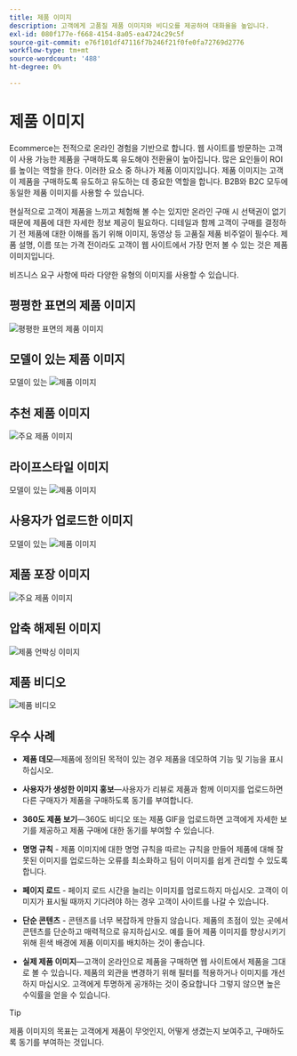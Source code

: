 ```yaml
---
title: 제품 이미지
description: 고객에게 고품질 제품 이미지와 비디오를 제공하여 대화율을 높입니다.
exl-id: 080f177e-f668-4154-8a05-ea4724c29c5f
source-git-commit: e76f101df47116f7b246f21f0fe0fa72769d2776
workflow-type: tm+mt
source-wordcount: '488'
ht-degree: 0%

---
```


# 제품 이미지

Ecommerce는 전적으로 온라인 경험을 기반으로 합니다. 웹 사이트를 방문하는 고객이 사용 가능한 제품을 구매하도록 유도해야 전환율이 높아집니다. 많은 요인들이 ROI를 높이는 역할을 한다. 이러한 요소 중 하나가 제품 이미지입니다. 제품 이미지는 고객이 제품을 구매하도록 유도하고 유도하는 데 중요한 역할을 합니다. B2B와 B2C 모두에 동일한 제품 이미지를 사용할 수 있습니다.

현실적으로 고객이 제품을 느끼고 체험해 볼 수는 있지만 온라인 구매 시 선택권이 없기 때문에 제품에 대한 자세한 정보 제공이 필요하다. 디테일과 함께 고객이 구매를 결정하기 전 제품에 대한 이해를 돕기 위해 이미지, 동영상 등 고품질 제품 비주얼이 필수다. 제품 설명, 이름 또는 가격 전이라도 고객이 웹 사이트에서 가장 먼저 볼 수 있는 것은 제품 이미지입니다.

비즈니스 요구 사항에 따라 다양한 유형의 이미지를 사용할 수 있습니다.

## 평평한 표면의 제품 이미지

![평평한 표면의 제품 이미지](../../assets/playbooks/product-image-flat.png)

## 모델이 있는 제품 이미지

모델이 있는 ![제품 이미지](../../assets/playbooks/product-image-model.png)

## 추천 제품 이미지

![주요 제품 이미지](../../assets/playbooks/product-image-feature.png)

## 라이프스타일 이미지

모델이 있는 ![제품 이미지](../../assets/playbooks/product-image-lifestyle.png)

## 사용자가 업로드한 이미지

모델이 있는 ![제품 이미지](../../assets/playbooks/product-image-user-upload.png)

## 제품 포장 이미지

![주요 제품 이미지](../../assets/playbooks/product-image-packaging.png)

## 압축 해제된 이미지

![제품 언박싱 이미지](../../assets/playbooks/product-image-unboxing.png)

## 제품 비디오

![제품 비디오](../../assets/playbooks/product-video.png)

## 우수 사례

- **제품 데모**—제품에 정의된 목적이 있는 경우 제품을 데모하여 기능 및 기능을 표시하십시오.

- **사용자가 생성한 이미지 홍보**—사용자가 리뷰로 제품과 함께 이미지를 업로드하면 다른 구매자가 제품을 구매하도록 동기를 부여합니다.

- **360도 제품 보기**—360도 비디오 또는 제품 GIF을 업로드하면 고객에게 자세한 보기를 제공하고 제품 구매에 대한 동기를 부여할 수 있습니다.

- **명명 규칙** - 제품 이미지에 대한 명명 규칙을 따르는 규칙을 만들어 제품에 대해 잘못된 이미지를 업로드하는 오류를 최소화하고 팀이 이미지를 쉽게 관리할 수 있도록 합니다.

- **페이지 로드** - 페이지 로드 시간을 늘리는 이미지를 업로드하지 마십시오. 고객이 이미지가 표시될 때까지 기다려야 하는 경우 고객이 사이트를 나갈 수 있습니다.

- **단순 콘텐츠** - 콘텐츠를 너무 복잡하게 만들지 않습니다. 제품의 초점이 있는 곳에서 콘텐츠를 단순하고 매력적으로 유지하십시오. 예를 들어 제품 이미지를 향상시키기 위해 흰색 배경에 제품 이미지를 배치하는 것이 좋습니다.

- **실제 제품 이미지**—고객이 온라인으로 제품을 구매하면 웹 사이트에서 제품을 그대로 볼 수 있습니다. 제품의 외관을 변경하기 위해 필터를 적용하거나 이미지를 개선하지 마십시오. 고객에게 투명하게 공개하는 것이 중요합니다 그렇지 않으면 높은 수익률을 얻을 수 있습니다.

>[!TIP]
>
>제품 이미지의 목표는 고객에게 제품이 무엇인지, 어떻게 생겼는지 보여주고, 구매하도록 동기를 부여하는 것입니다.
